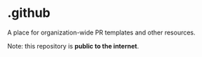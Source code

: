 # .github

A place for organization-wide PR templates and other resources.

Note: this repository is **public to the internet**.
